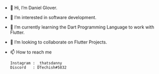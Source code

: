 - 👋 Hi, I’m Daniel Glover.
- 👀 I’m interested in software development.
- 🌱 I’m currently learning the Dart Programming Language to work with Flutter.
- 💞️ I’m looking to collaborate on Flutter Projects.
- 📫 How to reach me

      Instagram : _thatsdanny
      Discord   : DTechish#5832

<!---
dtechish/dtechish is a ✨ special ✨ repository because its `README.md` (this file) appears on your GitHub profile.
You can click the Preview link to take a look at your changes.
--->
